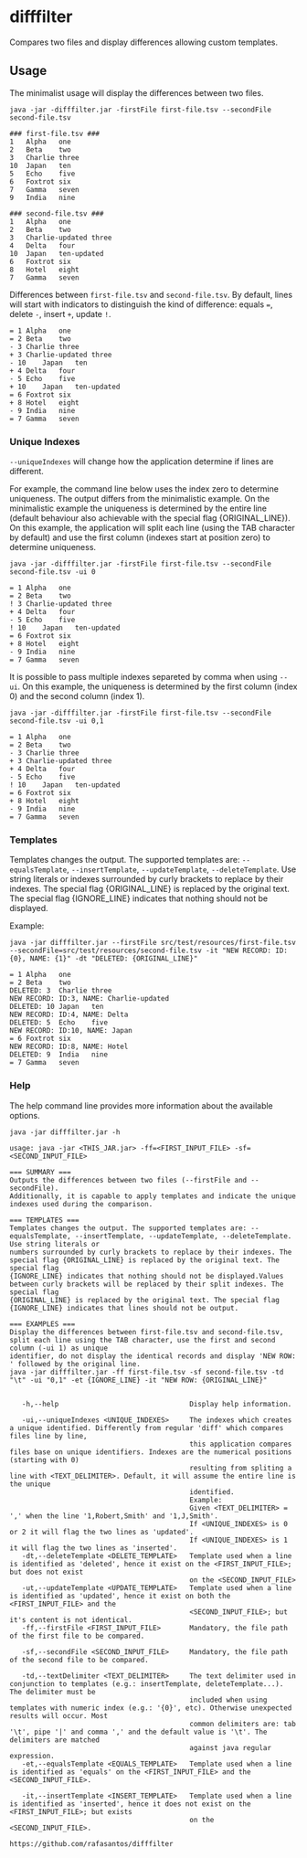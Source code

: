 difffilter
==========

Compares two files and display differences allowing custom templates.

Usage
-----

The minimalist usage will display the differences between two files.
```
java -jar -difffilter.jar -firstFile first-file.tsv --secondFile second-file.tsv
```

```
### first-file.tsv ###
1	Alpha	one
2	Beta	two
3	Charlie	three
10	Japan	ten
5	Echo	five
6	Foxtrot	six
7	Gamma	seven
9	India	nine 
```

```
### second-file.tsv ###
1	Alpha	one
2	Beta	two
3	Charlie-updated	three
4	Delta	four
10	Japan	ten-updated
6	Foxtrot	six
8	Hotel	eight
7	Gamma	seven
```

Differences between `first-file.tsv` and `second-file.tsv`. By default, lines will start with indicators to distinguish the kind of difference: equals `=`, delete `-`, insert `+`, update `!`.
```
= 1	Alpha	one
= 2	Beta	two
- 3	Charlie	three
+ 3	Charlie-updated	three
- 10	Japan	ten
+ 4	Delta	four
- 5	Echo	five
+ 10	Japan	ten-updated
= 6	Foxtrot	six
+ 8	Hotel	eight
- 9	India	nine 
= 7	Gamma	seven
```

### Unique Indexes
`--uniqueIndexes` will change how the application determine if lines are different.

For example, the command line below uses the index zero to determine uniqueness. The output differs from the minimalistic example. On the minimalistic example the uniqueness is determined by the entire line (default behaviour also achievable with the special flag {ORIGINAL_LINE}). On this example, the application will split each line (using the TAB character by default) and use the first column (indexes start at position zero) to determine uniqueness.

```
java -jar -difffilter.jar -firstFile first-file.tsv --secondFile second-file.tsv -ui 0
```
```
= 1	Alpha	one
= 2	Beta	two
! 3	Charlie-updated	three
+ 4	Delta	four
- 5	Echo	five
! 10	Japan	ten-updated
= 6	Foxtrot	six
+ 8	Hotel	eight
- 9	India	nine 
= 7	Gamma	seven
```

It is possible to pass multiple indexes separeted by comma when using `--ui`. On this example, the uniqueness is determined by the first column (index 0) and the second column (index 1).

```
java -jar -difffilter.jar -firstFile first-file.tsv --secondFile second-file.tsv -ui 0,1
```
```
= 1	Alpha	one
= 2	Beta	two
- 3	Charlie	three
+ 3	Charlie-updated	three
+ 4	Delta	four
- 5	Echo	five
! 10	Japan	ten-updated
= 6	Foxtrot	six
+ 8	Hotel	eight
- 9	India	nine 
= 7	Gamma	seven
```

### Templates
Templates changes the output. The supported templates are: `--equalsTemplate`, `--insertTemplate`, `--updateTemplate`, `--deleteTemplate`.
Use string literals or indexes surrounded by curly brackets to replace by their indexes. The special flag {ORIGINAL_LINE} is replaced by the original text. The special flag {IGNORE_LINE} indicates that nothing should not be displayed.

Example:
```
java -jar difffilter.jar --firstFile src/test/resources/first-file.tsv --secondFile=src/test/resources/second-file.tsv -it "NEW RECORD: ID:{0}, NAME: {1}" -dt "DELETED: {ORIGINAL_LINE}"
```
```
= 1	Alpha	one
= 2	Beta	two
DELETED: 3	Charlie	three
NEW RECORD: ID:3, NAME: Charlie-updated
DELETED: 10	Japan	ten
NEW RECORD: ID:4, NAME: Delta
DELETED: 5	Echo	five
NEW RECORD: ID:10, NAME: Japan
= 6	Foxtrot	six
NEW RECORD: ID:8, NAME: Hotel
DELETED: 9	India	nine 
= 7	Gamma	seven
```

### Help
The help command line provides more information about the available options.

```
java -jar difffilter.jar -h
```

```
usage: java -jar <THIS_JAR.jar> -ff=<FIRST_INPUT_FILE> -sf=<SECOND_INPUT_FILE>

=== SUMMARY ===
Outputs the differences between two files (--firstFile and --secondFile).
Additionally, it is capable to apply templates and indicate the unique indexes used during the comparison.

=== TEMPLATES ===
Templates changes the output. The supported templates are: --equalsTemplate, --insertTemplate, --updateTemplate, --deleteTemplate. Use string literals or
numbers surrounded by curly brackets to replace by their indexes. The special flag {ORIGINAL_LINE} is replaced by the original text. The special flag
{IGNORE_LINE} indicates that nothing should not be displayed.Values between curly brackets will be replaced by their split indexes. The special flag
{ORIGINAL_LINE} is replaced by the original text. The special flag {IGNORE_LINE} indicates that lines should not be output.

=== EXAMPLES ===
Display the differences between first-file.tsv and second-file.tsv, split each line using the TAB character, use the first and second column (-ui 1) as unique
identifier, do not display the identical records and display 'NEW ROW: ' followed by the original line.
java -jar difffilter.jar -ff first-file.tsv -sf second-file.tsv -td "\t" -ui "0,1" -et {IGNORE_LINE} -it "NEW ROW: {ORIGINAL_LINE}"


   -h,--help                                Display help information.
                                            
   -ui,--uniqueIndexes <UNIQUE_INDEXES>     The indexes which creates a unique identified. Differently from regular 'diff' which compares files line by line,
                                            this application compares files base on unique identifiers. Indexes are the numerical positions (starting with 0)
                                            resulting from spliting a line with <TEXT_DELIMITER>. Default, it will assume the entire line is the unique
                                            identified.
                                            Example:
                                            Given <TEXT_DELIMITER> = ',' when the line '1,Robert,Smith' and '1,J,Smith'.
                                            If <UNIQUE_INDEXES> is 0 or 2 it will flag the two lines as 'updated'.
                                            If <UNIQUE_INDEXES> is 1 it will flag the two lines as 'inserted'.
   -dt,--deleteTemplate <DELETE_TEMPLATE>   Template used when a line is identified as 'deleted', hence it exist on the <FIRST_INPUT_FILE>; but does not exist
                                            on the <SECOND_INPUT_FILE>
   -ut,--updateTemplate <UPDATE_TEMPLATE>   Template used when a line is identified as 'updated', hence it exist on both the <FIRST_INPUT_FILE> and the
                                            <SECOND_INPUT_FILE>; but it's content is not identical.
   -ff,--firstFile <FIRST_INPUT_FILE>       Mandatory, the file path of the first file to be compared.
                                            
   -sf,--secondFile <SECOND_INPUT_FILE>     Mandatory, the file path of the second file to be compared.
                                            
   -td,--textDelimiter <TEXT_DELIMITER>     The text delimiter used in conjunction to templates (e.g.: insertTemplate, deleteTemplate...). The delimiter must be
                                            included when using templates with numeric index (e.g.: '{0}', etc). Otherwise unexpected results will occur. Most
                                            common delimiters are: tab '\t', pipe '|' and comma ',' and the default value is '\t'. The delimiters are matched
                                            against java regular expression.
   -et,--equalsTemplate <EQUALS_TEMPLATE>   Template used when a line is identified as 'equals' on the <FIRST_INPUT_FILE> and the <SECOND_INPUT_FILE>.
                                            
   -it,--insertTemplate <INSERT_TEMPLATE>   Template used when a line is identified as 'inserted', hence it does not exist on the <FIRST_INPUT_FILE>; but exists
                                            on the <SECOND_INPUT_FILE>.

https://github.com/rafasantos/difffilter
```